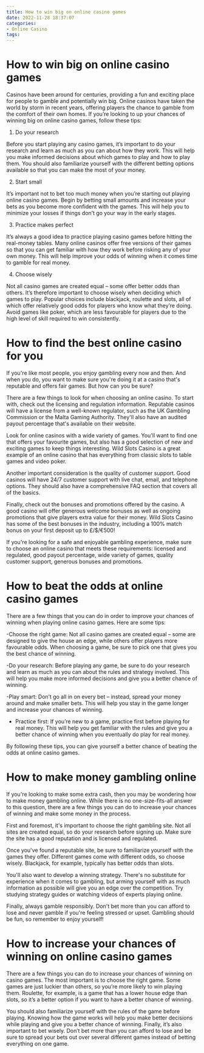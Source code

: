 ```yaml
---
title: How to win big on online casino games
date: 2022-11-28 18:37:07
categories:
- Online Casino
tags:
---
```



#  How to win big on online casino games

Casinos have been around for centuries, providing a fun and exciting place for people to gamble and potentially win big. Online casinos have taken the world by storm in recent years, offering players the chance to gamble from the comfort of their own homes. If you’re looking to up your chances of winning big on online casino games, follow these tips:

1. Do your research

Before you start playing any casino games, it’s important to do your research and learn as much as you can about how they work. This will help you make informed decisions about which games to play and how to play them. You should also familiarize yourself with the different betting options available so that you can make the most of your money.

2. Start small

It’s important not to bet too much money when you’re starting out playing online casino games. Begin by betting small amounts and increase your bets as you become more confident with the games. This will help you to minimize your losses if things don’t go your way in the early stages.

3. Practice makes perfect

It’s always a good idea to practice playing casino games before hitting the real-money tables. Many online casinos offer free versions of their games so that you can get familiar with how they work before risking any of your own money. This will help improve your odds of winning when it comes time to gamble for real money.

4. Choose wisely

Not all casino games are created equal – some offer better odds than others. It’s therefore important to choose wisely when deciding which games to play. Popular choices include blackjack, roulette and slots, all of which offer relatively good odds for players who know what they’re doing. Avoid games like poker, which are less favourable for players due to the high level of skill required to win consistently.

#  How to find the best online casino for you

If you're like most people, you enjoy gambling every now and then. And when you do, you want to make sure you're doing it at a casino that's reputable and offers fair games. But how can you be sure?

There are a few things to look for when choosing an online casino. To start with, check out the licensing and regulation information. Reputable casinos will have a license from a well-known regulator, such as the UK Gambling Commission or the Malta Gaming Authority. They'll also have an audited payout percentage that's available on their website.

Look for online casinos with a wide variety of games. You'll want to find one that offers your favourite games, but also has a good selection of new and exciting games to keep things interesting. Wild Slots Casino is a great example of an online casino that has everything from classic slots to table games and video poker.

Another important consideration is the quality of customer support. Good casinos will have 24/7 customer support with live chat, email, and telephone options. They should also have a comprehensive FAQ section that covers all of the basics.

Finally, check out the bonuses and promotions offered by the casino. A good casino will offer generous welcome bonuses as well as ongoing promotions that give players extra value for their money. Wild Slots Casino has some of the best bonuses in the industry, including a 100% match bonus on your first deposit up to £/$/€500!

If you're looking for a safe and enjoyable gambling experience, make sure to choose an online casino that meets these requirements: licensed and regulated, good payout percentage, wide variety of games, quality customer support, generous bonuses and promotions.

#  How to beat the odds at online casino games 

There are a few things that you can do in order to improve your chances of winning when playing online casino games. Here are some tips:

-Choose the right game: Not all casino games are created equal – some are designed to give the house an edge, while others offer players more favourable odds. When choosing a game, be sure to pick one that gives you the best chance of winning.

-Do your research: Before playing any game, be sure to do your research and learn as much as you can about the rules and strategy involved. This will help you make more informed decisions and give you a better chance of winning.

-Play smart: Don’t go all in on every bet – instead, spread your money around and make smaller bets. This will help you stay in the game longer and increase your chances of winning.

- Practice first: If you’re new to a game, practice first before playing for real money. This will help you get familiar with the rules and give you a better chance of winning when you eventually do play for real money.

By following these tips, you can give yourself a better chance of beating the odds at online casino games.

#  How to make money gambling online 

If you're looking to make some extra cash, then you may be wondering how to make money gambling online. While there is no one-size-fits-all answer to this question, there are a few things you can do to increase your chances of winning and make some money in the process.

First and foremost, it's important to choose the right gambling site. Not all sites are created equal, so do your research before signing up. Make sure the site has a good reputation and is licensed and regulated.

Once you've found a reputable site, be sure to familiarize yourself with the games they offer. Different games come with different odds, so choose wisely. Blackjack, for example, typically has better odds than slots.

You'll also want to develop a winning strategy. There's no substitute for experience when it comes to gambling, but arming yourself with as much information as possible will give you an edge over the competition. Try studying strategy guides or watching videos of experts playing online.

Finally, always gamble responsibly. Don't bet more than you can afford to lose and never gamble if you're feeling stressed or upset. Gambling should be fun, so remember to enjoy yourself!

#  How to increase your chances of winning on online casino games

There are a few things you can do to increase your chances of winning on casino games. The most important is to choose the right game. Some games are just luckier than others, so you’re more likely to win playing them. Roulette, for example, is a game that has a lower house edge than slots, so it’s a better option if you want to have a better chance of winning.

You should also familiarize yourself with the rules of the game before playing. Knowing how the game works will help you make better decisions while playing and give you a better chance of winning. Finally, it’s also important to bet wisely. Don’t bet more than you can afford to lose and be sure to spread your bets out over several different games instead of betting everything on one game.